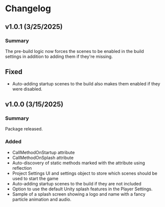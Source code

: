 # Changelog

## v1.0.1 (3/25/2025)

### Summary

The pre-build logic now forces the scenes to be enabled in the build settings in addition to adding them if they're missing.

## Fixed

- Auto-adding startup scenes to the build also makes them enabled if they were disabled.

## v1.0.0 (3/15/2025)

### Summary

Package released.

### Added

- CallMethodOnStartup attribute
- CallMethodOnSplash attribute
- Auto-discovery of static methods marked with the attribute using reflection
- Project Settings UI and settings object to store which scenes should be used to start the game
- Auto-adding startup scenes to the build if they are not included
- Option to use the default Unity splash features in the Player Settings.
- Sample of a splash screen showing a logo and name with a fancy particle animation and audio. 